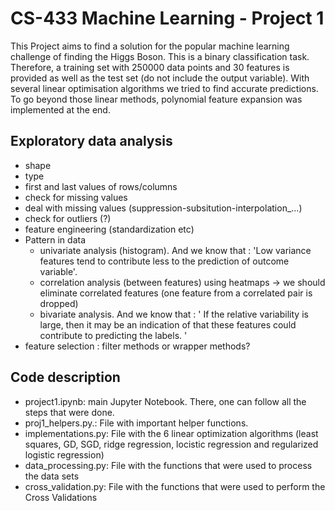 # CS-433 Machine Learning - Project 1

This Project aims to find a solution for the popular machine learning challenge of finding the Higgs Boson. This is a binary classification task. Therefore, a training set with 250000 data points and 30 features is provided as well as the test set (do not include the output variable). With several linear optimisation algorithms we tried to find accurate predictions. To go beyond those linear methods, polynomial feature expansion was implemented at the end.

## Exploratory data analysis
<ul>
    <li>shape</li>
    <li>type</li>
    <li>first and last values of rows/columns</li>
    <li>check for missing values</li>
    <li>deal with missing values (suppression-subsitution-interpolation_...)</li>
    <li>check for outliers (?)</li>
    <li>feature engineering (standardization etc)</li>
    <li>Pattern in data
        <ul>
            <li>univariate analysis (histogram). And we know that : 'Low variance features tend to contribute less to the prediction of outcome variable'.</li>
            <li>correlation analysis (between features) using heatmaps -> we should eliminate correlated features (one feature from a correlated pair is dropped)</li>
            <li>bivariate analysis. And we know that : ' If the relative variability is large, then it may be an indication of that these features could contribute to predicting the labels. '</li>
        </ul>
    </li>
    <li>feature selection : filter methods or wrapper methods?</li>
</ul>

## Code description
<ul>
    <li>project1.ipynb: main Jupyter Notebook. There, one can follow all the steps that were done.
    <li>proj1_helpers.py.: File with important helper functions.
    <li>implementations.py: File with the 6 linear optimization algorithms (least squares, GD, SGD, ridge regression, locistic regression and regularized logistic regression)
    <li>data_processing.py: File with the functions that were used to process the data sets
    <li>cross_validation.py: File with the functions that were used to perform the Cross Validations
   
        
</ul>
